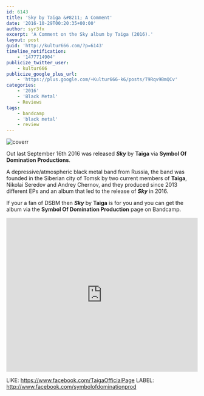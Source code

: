 ```yaml
---
id: 6143
title: 'Sky by Taiga &#8211; A Comment'
date: '2016-10-29T00:20:35+00:00'
author: syr3fx
excerpt: 'A Comment on the Sky album by Taiga (2016).'
layout: post
guid: 'http://kultur666.com/?p=6143'
timeline_notification:
    - '1477714904'
publicize_twitter_user:
    - kultur666
publicize_google_plus_url:
    - 'https://plus.google.com/+Kultur666-k6/posts/T9Rqv9BmQCv'
categories:
    - '2016'
    - 'Black Metal'
    - Reviews
tags:
    - bandcamp
    - 'black metal'
    - review
---
```


![coverr](http://localhost:8080/wp-content/uploads/2016/10/coverr.jpg?w=680)

Out last September 16th 2016 was released ***Sky*** by **Taiga** via **Symbol Of Domination Productions**.

A depressive/atmospheric black metal band from Russia, the band was founded in the Siberian city of Tomsk by two current members of **Taiga**, Nikolai Seredov and Andrey Chernov, and they produced since 2013 different EPs and an album that led to the release of ***Sky*** in 2016.

If your a fan of DSBM then ***Sky*** by **Taiga** is for you and you can get the album via the **Symbol Of Domination Production** page on Bandcamp.

<iframe style="border: 0; width: 100%; height: 406px;" src="https://bandcamp.com/EmbeddedPlayer/album=1079641720/size=large/bgcol=333333/linkcol=e99708/tracklist=false/transparent=true/" seamless></iframe>

LIKE: <https://www.facebook.com/TaigaOfficialPage>
LABEL: <http://www.facebook.com/symbolofdominationprod>
